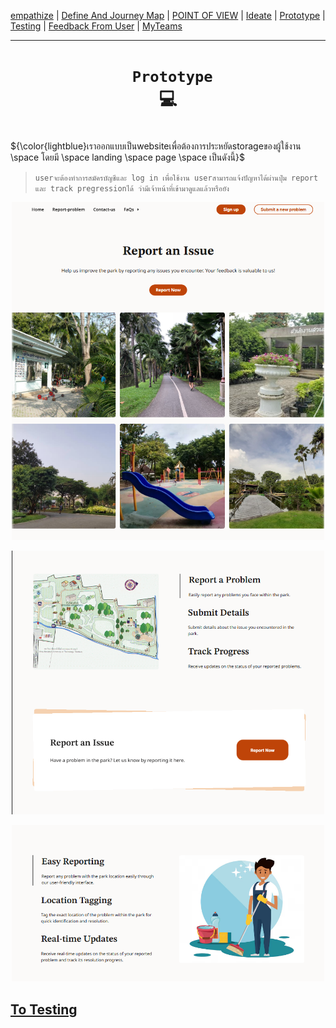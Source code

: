 [empathize](https://github.com/LeoPonin/INT100-G2-02-2Na2Jai/blob/c8bd58e89e30c340625163b9c2ea6b4e0ba3f6ce/Tung/empathize.md) | [Define And Journey Map](https://github.com/LeoPonin/INT100-G2-02-2Na2Jai/blob/main/Tung/Define.md) | [POINT OF VIEW](https://github.com/LeoPonin/INT100-G2-02-2Na2Jai/blob/main/Tung/POV.md) | [Ideate](https://github.com/LeoPonin/INT100-G2-02-2Na2Jai/blob/main/Tung/Ideate.md) | [Prototype](https://github.com/LeoPonin/INT100-G2-02-2Na2Jai/blob/main/Tung/prototype.md) | [Testing](https://github.com/LeoPonin/INT100-G2-02-2Na2Jai/blob/main/Tung/Testing.md) | [Feedback From User](https://github.com/LeoPonin/INT100-G2-02-2Na2Jai/blob/main/Tung/Feedback%20from%20user.md) | [MyTeams](https://github.com/LeoPonin/INT100-G2-02-2Na2Jai/blob/main/ourteam.md)

<hr>

# <h1 align = center> <code> Prototype </code> :computer: <h1>


${\color{lightblue}เราออกแบบเป็นwebsiteเพื่อต้องการประหยัดstorageของผู้ใช้งาน \space โดยมี \space landing \space page \space เป็นดังนี้}$ <br>
> `userจะต้องทำการสมัครบัญชีและ log in เพื่อใช้งาน userสามารถแจ้งปัญหาได้ผ่านปุ่ม report และ track pregressionได้ ว่ามีเจ้าหน้าที่เข้ามาดูแลแล้วหรือยัง`
 

<p align = "center">
  <img src="/image/landing.png" alt="" width = 500px>
</p>

<p align = "center">
  <img src="/image/land2.png"" alt="" width = 500px>
</p>

<p align = "center">
  <img src="/image/land3.png"" alt="" width = 500px>
</p>

[To Testing](https://github.com/LeoPonin/INT100-G2-02-2Na2Jai/blob/main/Tung/Testing.md)
------
